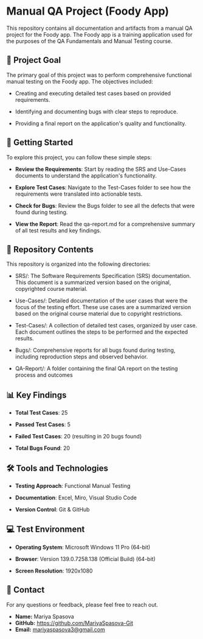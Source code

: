 # Manual QA Project (Foody App)
This repository contains all documentation and artifacts from a manual QA project for the Foody app. The Foody app is a training application used for the purposes of the QA Fundamentals and Manual Testing course.

## 🎯 Project Goal
The primary goal of this project was to perform comprehensive functional manual testing on the Foody app. The objectives included:

- Creating and executing detailed test cases based on provided requirements.

- Identifying and documenting bugs with clear steps to reproduce.

- Providing a final report on the application's quality and functionality.

## 🚀 Getting Started
To explore this project, you can follow these simple steps:

- **Review the Requirements**: Start by reading the SRS and Use-Cases documents to understand the application's functionality.

- **Explore Test Cases**: Navigate to the Test-Cases folder to see how the requirements were translated into actionable tests.

- **Check for Bugs**: Review the Bugs folder to see all the defects that were found during testing.

- **View the Report**: Read the qa-report.md for a comprehensive summary of all test results and key findings.

## 📁 Repository Contents
This repository is organized into the following directories:

- SRS/: The Software Requirements Specification (SRS) documentation. This document is a summarized version based on the original, copyrighted course material.

- Use-Cases/: Detailed documentation of the user cases that were the focus of the testing effort. These use cases are a summarized version based on the original course material due to copyright restrictions.

- Test-Cases/: A collection of detailed test cases, organized by user case. Each document outlines the steps to be performed and the expected results.

- Bugs/: Comprehensive reports for all bugs found during testing, including reproduction steps and observed behavior.

- QA-Report/: A folder containing the final QA report on the testing process and outcomes


## 📊 Key Findings
- **Total Test Cases**: 25

- **Passed Test Cases**: 5

- **Failed Test Cases**: 20 (resulting in 20 bugs found)

- **Total Bugs Found**: 20

## 🛠 Tools and Technologies
- **Testing Approach**: Functional Manual Testing

- **Documentation**: Excel, Miro, Visual Studio Code

- **Version Control**: Git & GitHub

## 💻 Test Environment
- **Operating System**: Microsoft Windows 11 Pro (64-bit)

- **Browser**: Version 139.0.7258.138 (Official Build) (64-bit)

- **Screen Resolution**: 1920x1080

## 📧 Contact

For any questions or feedback, please feel free to reach out.

* **Name:** Mariya Spasova
* **GitHub:** https://github.com/MariyaSpasova-Git
* **Email:** mariyaspasova3@gmail.com
